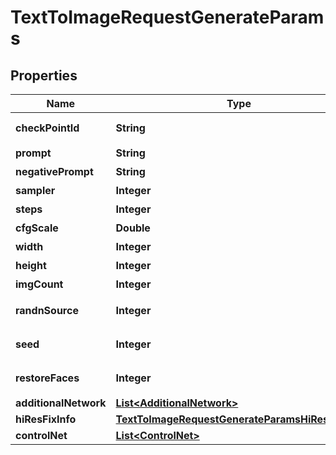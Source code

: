 

# TextToImageRequestGenerateParams


## Properties

| Name | Type | Description | Notes |
|------------ | ------------- | ------------- | -------------|
|**checkPointId** | **String** | 底模 modelVersionUUID |  [optional] |
|**prompt** | **String** | 正向提示词，文本 |  [optional] |
|**negativePrompt** | **String** | 负向提示词，文本 |  [optional] |
|**sampler** | **Integer** | 采样方法 |  [optional] |
|**steps** | **Integer** | 采样步数 |  [optional] |
|**cfgScale** | **Double** | 提示词引导系数 |  [optional] |
|**width** | **Integer** | 图片宽度 |  [optional] |
|**height** | **Integer** | 图片高度 |  [optional] |
|**imgCount** | **Integer** | 图片数量 |  [optional] |
|**randnSource** | **Integer** | 随机种子生成器 0 cpu，1 Gpu |  [optional] |
|**seed** | **Integer** | 随机种子值，-1表示随机 |  [optional] |
|**restoreFaces** | **Integer** | 面部修复，0关闭，1开启 |  [optional] |
|**additionalNetwork** | [**List&lt;AdditionalNetwork&gt;**](AdditionalNetwork.md) |  |  [optional] |
|**hiResFixInfo** | [**TextToImageRequestGenerateParamsHiResFixInfo**](TextToImageRequestGenerateParamsHiResFixInfo.md) |  |  [optional] |
|**controlNet** | [**List&lt;ControlNet&gt;**](ControlNet.md) |  |  [optional] |



